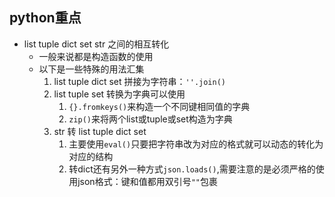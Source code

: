 ## python重点
- list tuple dict set str 之间的相互转化
    - 一般来说都是构造函数的使用
    - 以下是一些特殊的用法汇集
        1. list tuple dict set 拼接为字符串：`''.join()`
        2. list tuple set 转换为字典可以使用
            1. `{}.fromkeys()`来构造一个不同键相同值的字典
            2. `zip()`来将两个list或tuple或set构造为字典
        3. str 转 list tuple dict set
            1. 主要使用`eval()`只要把字符串改为对应的格式就可以动态的转化为对应的结构
            2. 转dict还有另外一种方式`json.loads()`,需要注意的是必须严格的使用json格式：键和值都用双引号`""`包裹 